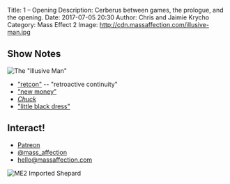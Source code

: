 Title: 1 – Opening
Description: Cerberus between games, the prologue, and the opening.
Date: 2017-07-05 20:30
Author: Chris and Jaimie Krycho
Category: Mass Effect 2
Image: http://cdn.massaffection.com/illusive-man.jpg

## Show Notes

![The "Illusive Man"](http://cdn.massaffection.com/illusive-man.jpg)

- ["retcon"](https://en.wikipedia.org/wiki/Retroactive_continuity) -- "retroactive continuity"
- ["new money"](https://en.wikipedia.org/wiki/Nouveau_riche)
- [_Chuck_](http://www.nbc.com/chuck?nbc=1)
- ["little black dress"](https://en.wikipedia.org/wiki/Little_black_dress)

## Interact!

- [Patreon](https://www.patreon.com/massaffection)
- [@mass_affection](https://twitter.com/mass_affection)
- [hello@massaffection.com](mailto:hello@massaffection.com)

![ME2 Imported Shepard](http://cdn.massaffection.com/me2-shepard.jpg)

